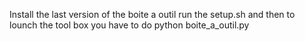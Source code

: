 Install the last version of the boite a outil run the setup.sh and then to lounch the tool box you have to do python boite_a_outil.py
